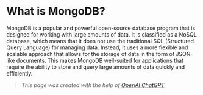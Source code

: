 # What is MongoDB?

MongoDB is a popular and powerful open-source database program that is designed for working with large amounts of data. It is classified as a NoSQL database, which means that it does not use the traditional SQL (Structured Query Language) for managing data. Instead, it uses a more flexible and scalable approach that allows for the storage of data in the form of JSON-like documents. This makes MongoDB well-suited for applications that require the ability to store and query large amounts of data quickly and efficiently.

> *This page was created with the help of [OpenAI ChatGPT](https://openai.com/blog/chatgpt/).*
